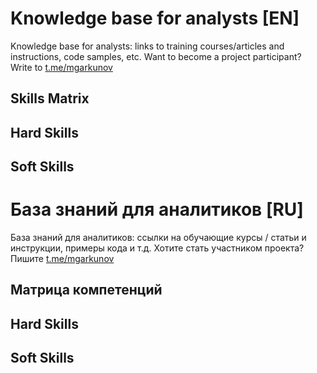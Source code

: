 # Knowledge base for analysts [EN]
Knowledge base for analysts: links to training courses/articles and instructions, code samples, etc.
Want to become a project participant? Write to [t.me/mgarkunov](https://t.me/mgarkunov)

## Skills Matrix

## Hard Skills

## Soft Skills


# База знаний для аналитиков [RU]
База знаний для аналитиков: ссылки на обучающие курсы / статьи и инструкции, примеры кода и т.д. Хотите стать участником проекта? Пишите [t.me/mgarkunov](https://t.me/mgarkunov)

## Матрица компетенций

## Hard Skills

## Soft Skills

